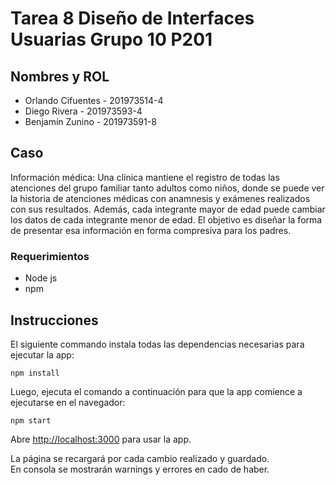 # Tarea 8 Diseño de Interfaces Usuarias Grupo 10 P201

## Nombres y ROL
- Orlando Cifuentes - 201973514-4
- Diego Rivera - 201973593-4
- Benjamín Zunino - 201973591-8

## Caso

Información médica: Una clínica mantiene el registro de todas las atenciones del grupo familiar tanto adultos como niños, donde se puede ver la historia de atenciones médicas con anamnesis y exámenes realizados con sus resultados. Además, cada integrante mayor de edad puede cambiar los datos de cada integrante menor de edad. El objetivo es diseñar la forma de presentar esa información en forma compresiva para los padres.


### Requerimientos
- Node js
- npm 

## Instrucciones

El siguiente commando instala todas las dependencias necesarias para ejecutar la app:
```
npm install
```
Luego, ejecuta el comando a continuación para que la app comience a ejecutarse en el navegador: 
```
npm start
```

Abre [http://localhost:3000](http://localhost:3000) para usar la app.

La página se recargará por cada cambio realizado y guardado.\
En consola se mostrarán warnings y errores en cado de haber.
